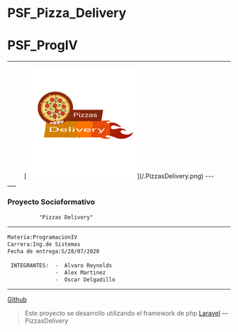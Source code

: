 # PSF_Pizza_Delivery
# PSF\_**ProgIV**
___
<center>
[<img src=".PizzasDelivery.png" width="250"/>](/.PizzasDelivery.png)
---
</center>
___

 ###      Proyecto Socioformativo
              "Pizzas Delivery"    
___
    Materia:ProgramacionIV
    Carrera:Ing.de Sistemas
    Fecha de entrega:S/28/07/2020

     INTEGRANTES:  -  Alvaro Reynolds
                   -  Alex Martinez
                   -  Oscar Delgadillo
___

[Github](#)
> Este proyecto se desarrollo utilizando el framework de php [Laravel](https://laravel.com/docs/6.x) — PizzasDelivery
